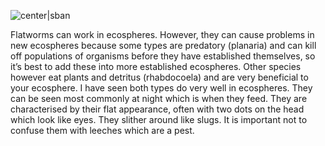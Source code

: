 ![center|sban](5617f84f505c5a20169a9836b375841e.png)

Flatworms can work in ecospheres. However, they can cause problems in new ecospheres because some types are predatory (planaria) and can kill off populations of organisms before they have established themselves, so it’s best to add these into more established ecospheres. Other species however eat plants and detritus (rhabdocoela) and are very beneficial to your ecosphere. I have seen both types do very well in ecospheres. They can be seen most commonly at night which is when they feed. They are characterised by their flat appearance, often with two dots on the head which look like eyes. They slither around like slugs. It is important not to confuse them with leeches which are a pest.